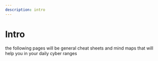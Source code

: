 ```yaml
---
description: intro
---
```


# Intro

the following pages will be general cheat sheets and mind maps that will help you in your daily cyber ranges
